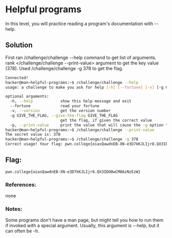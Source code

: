 # Helpful programs
In this level, you will practice reading a program's documentation with --help. 

## Solution
First ran /challenge/challenge --help command to get list of arguments. rank </challenge/challenge --print-value> argument to get the key value (378). Used /challenge/challenge -g 378 to get the flag.

```sh
Connected!
hacker@man~helpful-programs:~$ /challenge/challenge --help
usage: a challenge to make you ask for help [-h] [--fortune] [-v] [-g GIVE_THE_FLAG] [-p]

optional arguments:
  -h, --help            show this help message and exit
  --fortune             read your fortune
  -v, --version         get the version number
  -g GIVE_THE_FLAG, --give-the-flag GIVE_THE_FLAG
                        get the flag, if given the correct value
  -p, --print-value     print the value that will cause the -g option to give you the flag
hacker@man~helpful-programs:~$ /challenge/challenge --print-value
The secret value is: 378
hacker@man~helpful-programs:~$ /challenge/challenge -g 378
Correct usage! Your flag: pwn.college{oiasQawdnEB-XN-e3D7kKJLIjr8.QX3IDO0wCM0AzNzEzW}
```

## Flag: 

```
pwn.college{oiasQawdnEB-XN-e3D7kKJLIjr8.QX3IDO0wCM0AzNzEzW}
```

### References:
none

### Notes:
Some programs don't have a man page, but might tell you how to run them if invoked with a special argument. Usually, this argument is --help, but it can often be -h.
